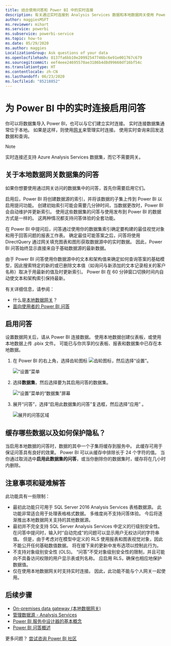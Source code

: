```yaml
---
title: 结合使用问答和 Power BI 中的实时连接
description: 有关通过实时连接到 Analysis Services 数据和本地数据网关使用 Power BI 问答自然语言查询的文档。
author: maggiesMSFT
ms.reviewer: mihart
ms.service: powerbi
ms.subservice: powerbi-service
ms.topic: how-to
ms.date: 05/29/2020
ms.author: maggies
LocalizationGroup: Ask questions of your data
ms.openlocfilehash: 8137fa6bb10e20992547746bc6e91e001767c679
ms.sourcegitcommit: eef4eee24695570ae3186b4d8d99660df16bf54c
ms.translationtype: HT
ms.contentlocale: zh-CN
ms.lasthandoff: 06/23/2020
ms.locfileid: "85218852"
---
```

# <a name="enable-qa-for-live-connections-in-power-bi"></a>为 Power BI 中的实时连接启用问答

你可以将数据集导入 Power BI，也可以与它们建立实时连接。 实时连接数据集通常位于本地。 如果是这样，则使用[网关](../connect-data/service-gateway-onprem.md)来管理实时连接。 使用实时查询来回发送数据和查询。

> [!NOTE]
> 实时连接还支持 Azure Analysis Services 数据集，而它不需要网关。

## <a name="qa-for-on-premises-data-gateway-datasets"></a>关于本地数据网关数据集的问答
如果你想要使用通过网关访问的数据集中的问答，首先你需要启用它们。

启用后，Power BI 将创建数据源的索引，并将该数据的子集上传到 Power BI 以启用提问功能。 创建初始索引可能会需要几分钟时间，当数据更改时，Power BI 会自动维护并更新索引。 使用这些数据集的问答与使用发布到 Power BI 的数据方式是一样的。 这两种情况都支持问答体验的全套功能。

在 Power BI 中提问后，问答通过使用你的数据集索引确定要构建的最佳视觉对象和用于回答问题的报表工作表。 确定最佳可能答案之后，问答将使用 DirectQuery 通过网关填充图表和图形获取数据源中的实时数据。 因此，Power BI 问答始终显示直接来自于基础数据源的最新数据。

由于 Power BI 问答使用你数据源中的文本和架构值来确定如何查询答案的基础模型，因此搜索特定的新的或已删除文本值（如询问与新添加的文本记录相关的客户名称）取决于用最新的值及时更新索引。 Power BI 在 60 分钟窗口切换时间内自动使文本和架构索引保持最新。

有关详细信息，请参阅：

* 什么是[本地数据网关](../connect-data/service-gateway-onprem.md)？
* [面向使用者的 Power BI 问答](../consumer/end-user-q-and-a.md)

## <a name="enable-qa"></a>启用问答
设置数据网关后，请从 Power BI 连接数据。  使用本地数据创建仪表板，或使用本地数据上传 .pbix 文件。  可能已与你共享的仪表板、报表和数据集中已存在本地数据。

1. 在 Power BI 的右上角，选择齿轮图标 ![齿轮图标](media/service-q-and-a-direct-query/power-bi-cog.png)，然后选择“设置”。
   
   ![“设置”菜单](media/service-q-and-a-direct-query/powerbi-settings.png)
2. 选择**数据集**，然后选择要为其启用问答的数据集。
   
   ![“设置”菜单的“数据集”屏幕](media/service-q-and-a-direct-query/power-bi-q-and-a-settings.png)
3. 展开“问答”，选择“启用此数据集的问答”复选框，然后选择“应用”  。
   
    ![展开的问答区域](media/service-q-and-a-direct-query/power-bi-qna-dataset-direct-query.png)

## <a name="what-data-is-cached-and-how-is-privacy-protected"></a>缓存哪些数据以及如何保护隐私？
当启用本地数据的问答时，数据的其中一个子集将缓存到服务中。 此缓存可用于保证问答具有良好的效果。 Power BI 可以从缓存中排除长于 24 个字符的值。 当你通过取消选中**启用此数据集的问答**，或当你删除你的数据集时，缓存将在几小时内删除。

## <a name="considerations-and-troubleshooting"></a>注意事项和疑难解答
此功能具有一些限制：

* 最初此功能只可用于 SQL Server 2016 Analysis Services 表格数据源。 此功能非常适合用于处理表格格式数据。 多维度尚不支持问答体验。 今后将逐渐推出本地数据网关支持的其他数据源。
* 最初并不完全支持 SQL Server Analysis Services 中定义的行级别安全性。 在问答中提问时，输入时“自动完成”的问题可以显示用户无权访问的字符串值。 但是，由于考虑对在模型中定义的 RLS 使用报表和图表视觉对象，因此不能公开任何基础数值数据。 将在接下来的更新中发布选项以控制此行为。
* 不支持对象级别安全性 (OLS)。 “问答”不受对象级别安全性的限制，并且可能向不具备访问权限的用户显示表或列名称。 应启用 RLS，确保也相应地保护数据值。 
* 仅在使用本地数据网关时支持实时连接。 因此，此功能不能与个人网关一起使用。

## <a name="next-steps"></a>后续步骤

- [On-premises data gateway (本地数据网关)](../connect-data/service-gateway-onprem.md)  
- [管理数据源 - Analysis Services](../connect-data/service-gateway-enterprise-manage-ssas.md)  
- [Power BI 服务中设计器的基本概念](../fundamentals/service-basic-concepts.md)  
- [Power BI 问答概述](../consumer/end-user-q-and-a.md)  

更多问题？ [尝试咨询 Power BI 社区](https://community.powerbi.com/)
